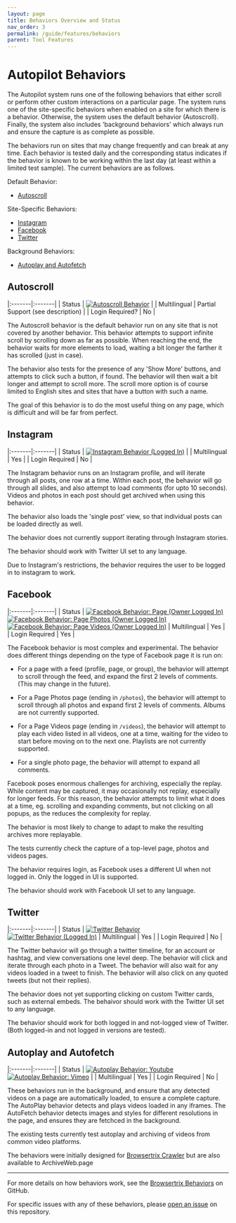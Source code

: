 ```yaml
---
layout: page
title: Behaviors Overview and Status
nav_order: 3
permalink: /guide/features/behaviors
parent: Tool Features
---
```


# Autopilot Behaviors

The Autopilot system runs one of the following behaviors that either scroll or perform other custom interactions
on a particular page. The system runs one of the site-specific behaviors when enabled on a site for which there is a behavior.
Otherwise, the system uses the default behavior (Autoscroll). Finally, the system also includes 'background behaviors' which
always run and ensure the capture is as complete as possible.

The behaviors run on sites that may change frequently and can break at any time. Each behavior is tested daily and the corresponding status indicates if the behavior is known to be working within the last day (at least within a limited test sample). The current behaviors are as follows.

Default Behavior:
* [Autoscroll](#autoscroll)

Site-Specific Behaviors:
* [Instagram](#instagram)
* [Facebook](#facebook)
* [Twitter](#twitter)

Background Behaviors:
* [Autoplay and Autofetch](#autoplay-and-autofetch)



## Autoscroll

|:-------|:-------|
| Status | [![Autoscroll Behavior](https://github.com/webrecorder/browsertrix-behaviors/actions/workflows/autoscroll.yaml/badge.svg)](https://github.com/webrecorder/browsertrix-behaviors/actions/workflows/autoscroll.yaml) |
| Multilingual | Partial Support (see description) |
| Login Required? | No |

The Autoscroll behavior is the default behavior run on any site that is not covered by another behavior. This behavior attempts to support infinite scroll by scrolling down as far as possible. When reaching the end, the behavior waits for more elements to load, waiting a bit longer
the farther it has scrolled (just in case).

The behavior also tests for the presence of any 'Show More' buttons, and attempts to click such a button, if found. The behavior will then wait a bit longer and attempt to scroll more. The scroll more option is of course limited to English sites and sites that have a button with such a name.

The goal of this behavior is to do the most useful thing on any page, which is difficult and will be far from perfect.


## Instagram

|:-------|:-------|
| Status | [![Instagram Behavior (Logged In)](https://github.com/webrecorder/browsertrix-behaviors/actions/workflows/instagram.yaml/badge.svg)](https://github.com/webrecorder/browsertrix-behaviors/actions/workflows/instagram.yaml) |
| Multilingual | Yes |
| Login Required | No |

The Instagram behavior runs on an Instagram profile, and will iterate through all posts, one row at a time.
Within each post, the behavior will go through all slides, and also attempt to load comments (for upto 10 seconds).
Videos and photos in each post should get archived when using this behavior.

The behavior also loads the 'single post' view, so that individual posts can be loaded directly as well.

The behavior does not currently support iterating through Instagram stories.

The behavior should work with Twitter UI set to any language.

Due to Instagram's restrictions, the behavior requires the user to be logged in to instagram to work.


## Facebook

|:-------|:-------|
| Status | [![Facebook Behavior: Page (Owner Logged In)](https://github.com/webrecorder/browsertrix-behaviors/actions/workflows/facebook-page.yaml/badge.svg)](https://github.com/webrecorder/browsertrix-behaviors/actions/workflows/facebook-page.yaml) <br> [![Facebook Behavior: Page Photos (Owner Logged In)](https://github.com/webrecorder/browsertrix-behaviors/actions/workflows/facebook-photos.yaml/badge.svg)](https://github.com/webrecorder/browsertrix-behaviors/actions/workflows/facebook-photos.yaml) <br> [![Facebook Behavior: Page Videos (Owner Logged In)](https://github.com/webrecorder/browsertrix-behaviors/actions/workflows/facebook-videos.yaml/badge.svg)](https://github.com/webrecorder/browsertrix-behaviors/actions/workflows/facebook-videos.yaml)
| Multilingual | Yes |
| Login Required | Yes |

The Facebook behavior is most complex and experimental.
The behavior does different things depending on the type of Facebook page it is run on:

* For a page with a feed (profile, page, or group), the behavior will attempt to scroll through the feed, and expand the first 2 levels of comments. (This may change in the future).

* For a Page Photos page (ending in `/photos`), the behavior will attempt to scroll through all photos and expand first 2 levels of comments. Albums are not currently supported.

* For a Page Videos page (ending in `/videos`), the behavior will attempt to play each video listed in all videos, one at a time, waiting for the video to start before moving on to the next one. Playlists are not currently supported.

* For a single photo page, the behavior will attempt to expand all comments.

Facebook poses enormous challenges for archiving, especially the replay. While content may be captured, it may occasionally not replay, especially for longer feeds. For this reason, the behavior attempts to limit what it does at a time, eg. scrolling and expanding comments, but not clicking on all popups, as the reduces the complexity for replay.

The behavior is most likely to change to adapt to make the resulting archives more replayable.

The tests currently check the capture of a top-level page, photos and videos pages.

The behavior requires login, as Facebook uses a different UI when not logged in. Only the logged in UI is supported.

The behavior should work with Facebook UI set to any language.


## Twitter

|:-------|:-------|
| Status | [![Twitter Behavior](https://github.com/webrecorder/browsertrix-behaviors/actions/workflows/twitter.yaml/badge.svg)](https://github.com/webrecorder/browsertrix-behaviors/actions/workflows/twitter.yaml) <br> [![Twitter Behavior (Logged In)](https://github.com/webrecorder/browsertrix-behaviors/actions/workflows/twitter-logged-in.yaml/badge.svg)](https://github.com/webrecorder/browsertrix-behaviors/actions/workflows/twitter-logged-in.yaml)
| Multilingual | Yes |
| Login Required | No |

The Twitter behavior will go through a twitter timeline, for an account or hashtag, and view conversations one level deep.
The behavior will click and iterate through each photo in a Tweet. The behavior will also wait for any videos loaded in a tweet to finish.
The behavior will also click on any quoted tweets (but not their replies).

The behavior does not yet supporting clicking on custom Twitter cards, such as external embeds.
The behaivor should work with the Twitter UI set to any language.

The behavior should work for both logged in and not-logged view of Twitter. (Both logged-in and not logged in versions are tested).


## Autoplay and Autofetch

|:-------|:-------|
| Status | [![Autoplay Behavior: Youtube](https://github.com/webrecorder/browsertrix-behaviors/actions/workflows/youtube-autoplay.yaml/badge.svg)](https://github.com/webrecorder/browsertrix-behaviors/actions/workflows/youtube-autoplay.yaml) <br> [![Autoplay Behavior: Vimeo](https://github.com/webrecorder/browsertrix-behaviors/actions/workflows/vimeo-autoplay.yaml/badge.svg)](https://github.com/webrecorder/browsertrix-behaviors/actions/workflows/vimeo-autoplay.yaml) |
| Multilingual | Yes |
| Login Required | No |


These behaviors run in the background, and ensure that any detected videos on a page are automatically loaded, to ensure a complete capture.
The AutoPlay behavior detects and plays videos loaded in any iframes.
The AutoFetch behavior detects images and styles for different resolutions in the page, and ensures they are fetchced in the background.

The existing tests currently test autoplay and archiving of videos from common video platforms.

The behaviors were initially designed for [Browsertrix Crawler](https://github.com/webrecorder/browsertrix-crawler) but are also available to ArchiveWeb.page
 
<hr>

For more details on how behaviors work, see the [Browsertrix Behaviors](https://github.com/webrecorder/browsertrix-behaviors) on GitHub.

For specific issues with any of these behaviors, please [open an issue](https://github.com/webrecorder/browsertrix-behaviors/issues) on this repository.



